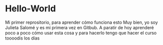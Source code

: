 # Hello-World
Mi primer reprositorio, para aprender cómo funciona esto
Muy bien, yo soy Julieta Salomé y es mi primera vez en Gitbub.
A paratir de hoy aprenderé poco  a poco cómo usar esta cosa y para hacerlo tengo que
hacer el curso toooodis los días
